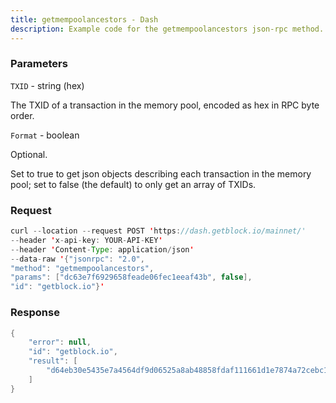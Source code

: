 ```yaml
---
title: getmempoolancestors - Dash
description: Example code for the getmempoolancestors json-rpc method. Сomplete guide on how to use getmempoolancestors json-rpc in GetBlock.io Web3 documentation.
---
```


### Parameters


`TXID` - string (hex)

The TXID of a transaction in the memory pool, encoded as hex in RPC byte
order.

`Format` - boolean

Optional.

Set to true to get json objects describing each transaction in the
memory pool; set to false (the default) to only get an array of TXIDs.

### Request

``` java
curl --location --request POST 'https://dash.getblock.io/mainnet/' 
--header 'x-api-key: YOUR-API-KEY' 
--header 'Content-Type: application/json' 
--data-raw '{"jsonrpc": "2.0",
"method": "getmempoolancestors",
"params": ["dc63e7f6929658feade06fec1eeaf43b", false],
"id": "getblock.io"}'
```

###  Response

``` java
{
    "error": null,
    "id": "getblock.io",
    "result": [
        "d64eb30e5435e7a4564df9d06525a8ab48858fdaf111661d1e7874a72cebc132"
    ]
}
```

